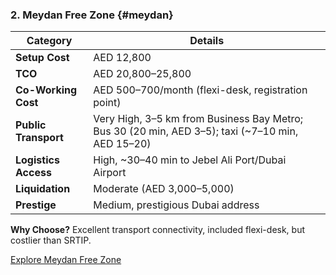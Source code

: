 ### 2. Meydan Free Zone {#meydan}

| Category | Details |
|----------|---------|
| **Setup Cost** | AED 12,800 |
| **TCO** | AED 20,800–25,800 |
| **Co-Working Cost** | AED 500–700/month (flexi-desk, registration point) |
| **Public Transport** | Very High, 3–5 km from Business Bay Metro; Bus 30 (20 min, AED 3–5); taxi (~7–10 min, AED 15–20) |
| **Logistics Access** | High, ~30–40 min to Jebel Ali Port/Dubai Airport |
| **Liquidation** | Moderate (AED 3,000–5,000) |
| **Prestige** | Medium, prestigious Dubai address |

**Why Choose?** Excellent transport connectivity, included flexi-desk, but costlier than SRTIP.

[Explore Meydan Free Zone](https://meydanfz.ae)
